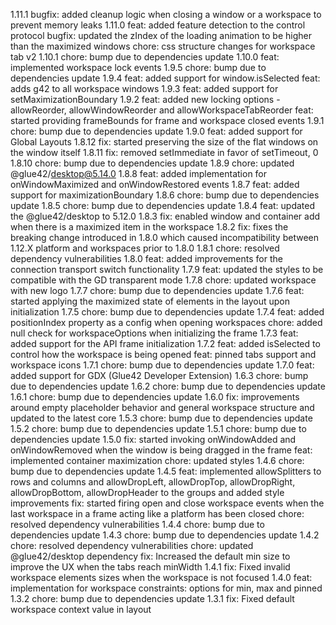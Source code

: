 1.11.1
bugfix: added cleanup logic when closing a window or a workspace to prevent memory leaks
1.11.0
feat: added feature detection to the control protocol
bugfix: updated the zIndex of the loading animation to be higher than the maximized windows
chore: css structure changes for workspace tab v2
1.10.1
chore: bump due to dependencies update
1.10.0
feat: implemented workspace lock events
1.9.5
chore: bump due to dependencies update
1.9.4
feat: added support for window.isSelected
feat: adds g42 to all workspace windows
1.9.3
feat: added support for setMaximizationBoundary
1.9.2
feat: added new locking options - allowReorder, allowWindowReorder and allowWorkspaceTabReorder
feat: started providing frameBounds for frame and workspace closed events
1.9.1
chore: bump due to dependencies update
1.9.0
feat: added support for Global Layouts
1.8.12
fix: started preserving the size of the flat windows on the window itself
1.8.11
fix: removed setImmediate in favor of setTimeout, 0
1.8.10
chore: bump due to dependencies update
1.8.9
chore: updated @glue42/desktop@5.14.0
1.8.8
feat: added implementation for onWindowMaximized and onWindowRestored events
1.8.7
feat: added support for maximizationBoundary
1.8.6
chore: bump due to dependencies update
1.8.5
chore: bump due to dependencies update
1.8.4
feat: updated the @glue42/desktop to 5.12.0
1.8.3
fix: enabled window and container add when there is a maximized item in the workspace
1.8.2
fix: fixes the breaking change introduced in 1.8.0 which caused incompatibility between 1.12.X platform and workspaces prior to 1.8.0
1.8.1
chore: resolved dependency vulnerabilities
1.8.0
feat: added improvements for the connection transport switch functionality
1.7.9
feat: updated the styles to be compatible with the GD transparent mode
1.7.8
chore: updated workspace with new logo
1.7.7
chore: bump due to dependencies update
1.7.6
feat: started applying the maximized state of elements in the layout upon initialization
1.7.5
chore: bump due to dependencies update
1.7.4
feat: added positionIndex property as a config when opening workspaces
chore: added null check for workspaceOptions when initializing the frame
1.7.3
feat: added support for the API frame initialization
1.7.2
feat: added isSelected to control how the workspace is being opened
feat: pinned tabs support and workspace icons
1.7.1
chore: bump due to dependencies update
1.7.0
feat: added support for GDX (Glue42 Developer Extension)
1.6.3
chore: bump due to dependencies update
1.6.2
chore: bump due to dependencies update
1.6.1
chore: bump due to dependencies update
1.6.0
fix: improvements around empty placeholder behavior and general workspace structure and updated to the latest core
1.5.3
chore: bump due to dependencies update
1.5.2
chore: bump due to dependencies update
1.5.1
chore: bump due to dependencies update
1.5.0
fix: started invoking onWindowAdded and onWindowRemoved when the window is being dragged in the frame
feat: implemented container maximization
chore: updated styles
1.4.6
chore: bump due to dependencies update
1.4.5
feat: implemented allowSplitters to rows and columns and allowDropLeft, allowDropTop, allowDropRight, allowDropBottom, allowDropHeader to the groups and added style improvements
fix: started firing open and close workspace events when the last workspace in a frame acting like a platform has been closed
chore: resolved dependency vulnerabilities
1.4.4
chore: bump due to dependencies update
1.4.3
chore: bump due to dependencies update
1.4.2
chore: resolved dependency vulnerabilities
chore: updated @glue42/desktop dependency
fix: Increased the default min size to improve the UX when the tabs reach minWidth
1.4.1
fix: Fixed invalid workspace elements sizes when the workspace is not focused
1.4.0
feat: implementation for workspace constraints: options for min, max and pinned
1.3.2
chore: bump due to dependencies update
1.3.1
fix: Fixed default workspace context value in layout
